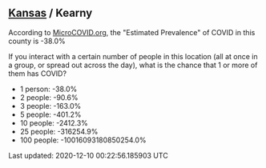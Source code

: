 
## [Kansas](/united-states/kansas) / Kearny

According to [MicroCOVID.org](http://microcovid.org),
the "Estimated Prevalence" of COVID in this county is -38.0%

If you interact with a certain number of people in this location
(all at once in a group, or spread out across the day), what is the chance that
1 or more of them has COVID?

- 1 person: -38.0%
- 2 people: -90.6%
- 3 people: -163.0%
- 5 people: -401.2%
- 10 people: -2412.3%
- 25 people: -316254.9%
- 100 people: -10016093180850254.0%

Last updated: 2020-12-10 00:22:56.185903 UTC
